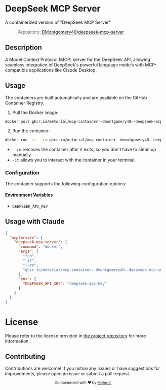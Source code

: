 
# DeepSeek MCP Server

A containerized version of "DeepSeek MCP Server"

> Repository: [DMontgomery40/deepseek-mcp-server](https://github.com/DMontgomery40/deepseek-mcp-server)

## Description

A Model Context Protocol (MCP) server for the DeepSeek API, allowing seamless integration of DeepSeek's powerful language models with MCP-compatible applications like Claude Desktop.


## Usage

The containers are built automatically and are available on the GitHub Container Registry.

1. Pull the Docker image:

```bash
docker pull ghcr.io/metorial/mcp-container--dmontgomery40--deepseek-mcp-server--deepseek-mcp-server
```

2. Run the container:

```bash
docker run -it --rm ghcr.io/metorial/mcp-container--dmontgomery40--deepseek-mcp-server--deepseek-mcp-server 
```

- `--rm` removes the container after it exits, so you don't have to clean up manually.
- `-it` allows you to interact with the container in your terminal.


### Configuration

The container supports the following configuration options:




#### Environment Variables

- `DEEPSEEK_API_KEY`




## Usage with Claude

```json
{
  "mcpServers": {
    "deepseek-mcp-server": {
      "command": "docker",
      "args": [
        "run",
        "-it",
        "--rm",
        "ghcr.io/metorial/mcp-container--dmontgomery40--deepseek-mcp-server--deepseek-mcp-server"
      ],
      "env": {
        "DEEPSEEK_API_KEY": "deepseek-api-key"
      }
    }
  }
}
```

# License

Please refer to the license provided in [the project repository](https://github.com/DMontgomery40/deepseek-mcp-server) for more information.

## Contributing

Contributions are welcome! If you notice any issues or have suggestions for improvements, please open an issue or submit a pull request.

<div align="center">
  <sub>Containerized with ❤️ by <a href="https://metorial.com">Metorial</a></sub>
</div>
  